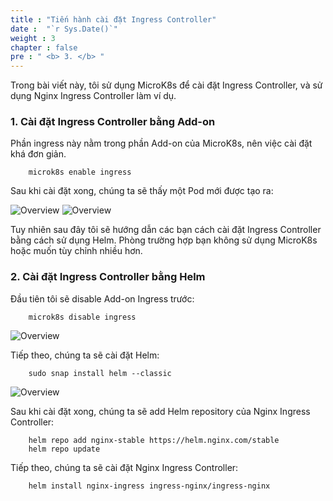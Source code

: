 ```yaml
---
title : "Tiến hành cài đặt Ingress Controller"
date :  "`r Sys.Date()`" 
weight : 3
chapter : false
pre : " <b> 3. </b> "
---
```


Trong bài viết này, tôi sử dụng MicroK8s để cài đặt Ingress Controller, và sử dụng Nginx Ingress Controller làm ví dụ.

### 1. Cài đặt Ingress Controller bằng Add-on
Phần ingress này nằm trong phần Add-on của MicroK8s, nên việc cài đặt khá đơn giản.

        microk8s enable ingress

Sau khi cài đặt xong, chúng ta sẽ thấy một Pod mới được tạo ra:

![Overview](/fcj-ss2-workshop-002/images/03.png)
![Overview](/fcj-ss2-workshop-002/images/04.png)

Tuy nhiên sau đây tôi sẽ hướng dẫn các bạn cách cài đặt Ingress Controller bằng cách sử dụng Helm.
Phòng trường hợp bạn không sử dụng MicroK8s hoặc muốn tùy chỉnh nhiều hơn.

### 2. Cài đặt Ingress Controller bằng Helm

Đầu tiên tôi sẽ disable Add-on Ingress trước:

        microk8s disable ingress

![Overview](/fcj-ss2-workshop-002/images/05.png)

Tiếp theo, chúng ta sẽ cài đặt Helm:

        sudo snap install helm --classic

![Overview](/fcj-ss2-workshop-002/images/06.png)

Sau khi cài đặt xong, chúng ta sẽ add Helm repository của Nginx Ingress Controller:

        helm repo add nginx-stable https://helm.nginx.com/stable
        helm repo update

Tiếp theo, chúng ta sẽ cài đặt Nginx Ingress Controller:

        helm install nginx-ingress ingress-nginx/ingress-nginx